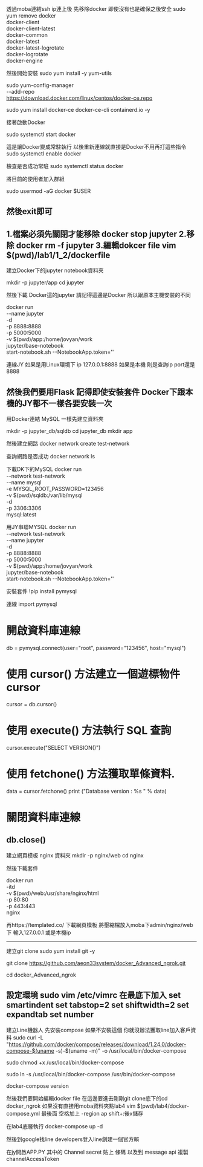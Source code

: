 透過moba連結ssh ip連上後 先移除docker 即使沒有也是確保之後安全
sudo yum remove docker \
                docker-client \
                docker-client-latest \
                docker-common \
                docker-latest \
                docker-latest-logrotate \
                docker-logrotate \
                docker-engine

然後開始安裝
sudo yum install -y yum-utils

sudo yum-config-manager \
    --add-repo \
    https://download.docker.com/linux/centos/docker-ce.repo

sudo yum install docker-ce docker-ce-cli containerd.io -y

接著啟動Docker

sudo systemctl start docker


這是讓Docker變成常駐執行 以後重新連線就直接是Docker不用再打這些指令
sudo systemctl enable docker

檢查是否成功常駐
sudo systemctl status docker

將目前的使用者加入群組

sudo usermod -aG docker $USER

然後exit即可
-----------------------------------------------------------------------------------
1.檔案必須先關閉才能移除
docker stop jupyter
2.移除
docker rm -f jupyter
3.編輯dokcer file
vim $(pwd)/lab1/1_2/dockerfile
-----------------------------------------------------------------------------------

建立Docker下的jupyter notebook資料夾

mkdir -p jupyter/app
cd jupyter

然後下載 Docker這的jupyter 請記得這邊是Docker 所以跟原本主機安裝的不同

docker run \
--name jupyter \
-d \
-p 8888:8888 \
-p 5000:5000 \
-v $(pwd)/app:/home/jovyan/work \
jupyter/base-notebook \
start-notebook.sh --NotebookApp.token=''

連線JY  如果是用Linux環境下 ip 127.0.0.1:8888 如果是本機 則是查詢ip port還是8888

然後我們要用Flask 記得即使安裝套件  Docker下跟本機的JY都不一樣各要安裝一次
------------------------------------------------------------------------------------
用Docker連結 MySQL 一樣先建立資料夾

mkdir -p jupyter_db/sqldb
cd jupyter_db
mkdir app

然後建立網路 
docker network create test-network

查詢網路是否成功
docker network ls

下載DK下的MySQL
docker run \
--network test-network \
--name mysql \
-e MYSQL_ROOT_PASSWORD=123456 \
-v $(pwd)/sqldb:/var/lib/mysql  \
-d \
-p 3306:3306 \
mysql:latest

用JY串聯MYSQL
docker run \
--network test-network \
--name jupyter\
-d \
-p 8888:8888 \
-p 5000:5000 \
-v $(pwd)/app:/home/jovyan/work \
jupyter/base-notebook \
start-notebook.sh --NotebookApp.token=''

安裝套件
!pip install pymysql

連線
import pymysql
# 開啟資料庫連線
db = pymysql.connect(user="root", password="123456", host="mysql")
# 使用 cursor() 方法建立一個遊標物件 cursor
cursor = db.cursor()
# 使用 execute()  方法執行 SQL 查詢
cursor.execute("SELECT VERSION()")
# 使用 fetchone() 方法獲取單條資料.
data = cursor.fetchone()
print ("Database version : %s " % data)
# 關閉資料庫連線
db.close()
------------------------------------------------------------------------------------
建立網頁模板 nginx 資料夾
mkdir -p nginx/web
cd nginx

然後下載套件

docker run \
-itd \
-v $(pwd)/web:/usr/share/nginx/html \
-p 80:80 \
-p 443:443 \
nginx

再https://templated.co/ 下載網頁模板 將壓縮檔放入moba下admin/nginx/web下
輸入127.0.0.1 或是本機ip

------------------------------------------------------------------------------------
建立git clone
sudo yum install git -y

git clone https://github.com/aeon33system/docker_Advanced_ngrok.git

cd docker_Advanced_ngrok

設定環境  sudo vim /etc/vimrc
在最底下加入 
set smartindent
set tabstop=2
set shiftwidth=2
set expandtab
set number
------------------------------------------------------------------------------------

建立Line機器人 先安裝compose 如果不安裝這個 你就沒辦法獲取line加入客戶資料
sudo curl -L "https://github.com/docker/compose/releases/download/1.24.0/docker-compose-$(uname -s)-$(uname -m)" -o /usr/local/bin/docker-compose

sudo chmod +x /usr/local/bin/docker-compose

sudo ln -s /usr/local/bin/docker-compose /usr/bin/docker-compose

docker-compose version

然後我們要開始編輯docker file 在這邊要進去剛剛git clone底下的cd docker_ngrok 如果沒有直接用moba資料夾點lab4
vim $(pwd)/lab4/docker-compose.yml   最後面 空格加上 -region ap  shift+:後x儲存

在lab4底層執行 docker-compose up -d

然後到google找line developers登入line創建一個官方賴

在jy開啟APP.PY 其中的 Channel secret 貼上 條碼 以及到 message api 複製 channelAccessToken
